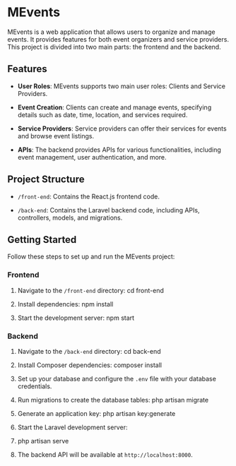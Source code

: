 # MEvents

MEvents is a web application that allows users to organize and manage events. It provides features for both event organizers and service providers. This project is divided into two main parts: the frontend and the backend.

## Features

- **User Roles**: MEvents supports two main user roles: Clients and Service Providers.

- **Event Creation**: Clients can create and manage events, specifying details such as date, time, location, and services required.

- **Service Providers**: Service providers can offer their services for events and browse event listings.

- **APIs**: The backend provides APIs for various functionalities, including event management, user authentication, and more.

## Project Structure

- `/front-end`: Contains the React.js frontend code.

- `/back-end`: Contains the Laravel backend code, including APIs, controllers, models, and migrations.

## Getting Started

Follow these steps to set up and run the MEvents project:

### Frontend

1. Navigate to the `/front-end` directory:
cd front-end


2. Install dependencies:
npm install


3. Start the development server:
npm start


### Backend

1. Navigate to the `/back-end` directory:
cd back-end


2. Install Composer dependencies:
composer install



3. Set up your database and configure the `.env` file with your database credentials.

4. Run migrations to create the database tables:
php artisan migrate


5. Generate an application key:
php artisan key:generate



6. Start the Laravel development server:
7. php artisan serve

8. The backend API will be available at `http://localhost:8000`.